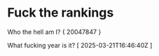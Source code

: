 # Fuck the rankings

Who the hell am I?
{ 20047847 }

What fucking year is it?
[ 2025-03-21T16:46:40Z ]
